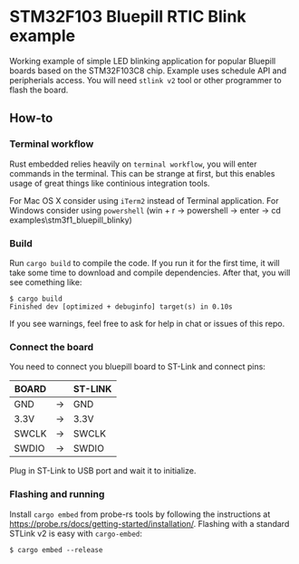 # STM32F103 Bluepill RTIC Blink example

Working example of simple LED blinking application for popular Bluepill boards based on the STM32F103C8 chip. Example uses schedule API and peripherials access. You will need `stlink v2` tool or other programmer to flash the board.

## How-to

### Terminal workflow

Rust embedded relies heavily on `terminal workflow`, you will enter commands in the terminal. This can be strange at first, but this enables usage of great things like continious integration tools.

For Mac OS X consider using `iTerm2` instead of Terminal application.
For Windows consider using `powershell` (win + r -> powershell -> enter -> cd examples\stm3f1_bluepill_blinky)

### Build

Run `cargo build` to compile the code. If you run it for the first time, it will take some time to download and compile dependencies. After that, you will see comething like:

```shell
$ cargo build
Finished dev [optimized + debuginfo] target(s) in 0.10s
```

If you see warnings, feel free to ask for help in chat or issues of this repo.

### Connect the board

You need to connect you bluepill board to ST-Link and connect pins:

| BOARD |    | ST-LINK |
|-------|----|---------|
| GND   | -> | GND     |
| 3.3V  | -> | 3.3V    |
| SWCLK | -> | SWCLK   |
| SWDIO | -> | SWDIO   |

Plug in ST-Link to USB port and wait it to initialize.

### Flashing and running

Install `cargo embed` from probe-rs tools by following the instructions at https://probe.rs/docs/getting-started/installation/.
Flashing with a standard STLink v2 is easy with `cargo-embed`:

```shell
$ cargo embed --release
```
